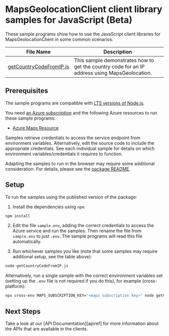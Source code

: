 # MapsGeolocationClient client library samples for JavaScript (Beta)

These sample programs show how to use the JavaScript client libraries for MapsGeolocationClient in some common scenarios.

| **File Name**                                   | **Description**                                                                               |
| ----------------------------------------------- | --------------------------------------------------------------------------------------------- |
| [getCountryCodeFromIP.js][getcountrycodefromip] | This sample demonstrates how to get the country code for an IP address using MapsGeolocation. |

## Prerequisites

The sample programs are compatible with [LTS versions of Node.js](https://github.com/nodejs/release#release-schedule).

You need [an Azure subscription][freesub] and the following Azure resources to run these sample programs:

- [Azure Maps Resource][createinstance_azuremapsresource]

Samples retrieve credentials to access the service endpoint from environment variables. Alternatively, edit the source code to include the appropriate credentials. See each individual sample for details on which environment variables/credentials it requires to function.

Adapting the samples to run in the browser may require some additional consideration. For details, please see the [package README][package].

## Setup

To run the samples using the published version of the package:

1. Install the dependencies using `npm`:

```bash
npm install
```

2. Edit the file `sample.env`, adding the correct credentials to access the Azure service and run the samples. Then rename the file from `sample.env` to just `.env`. The sample programs will read this file automatically.

3. Run whichever samples you like (note that some samples may require additional setup, see the table above):

```bash
node getCountryCodeFromIP.js
```

Alternatively, run a single sample with the correct environment variables set (setting up the `.env` file is not required if you do this), for example (cross-platform):

```bash
npx cross-env MAPS_SUBSCRIPTION_KEY="<maps subscription key>" node getCountryCodeFromIP.js
```

## Next Steps

Take a look at our [API Documentation][apiref] for more information about the APIs that are available in the clients.

[getcountrycodefromip]: https://github.com/Azure/azure-sdk-for-js/blob/main/sdk/maps/maps-geolocation-rest/samples/v1-beta/javascript/getCountryCodeFromIP.js

<!-- [apiref]: https://docs.microsoft.com/javascript/api/@azure/maps-geolocation -->

[freesub]: https://azure.microsoft.com/free/
[createinstance_azuremapsresource]: https://docs.microsoft.com/azure/azure-maps/how-to-create-template
[package]: https://github.com/Azure/azure-sdk-for-js/tree/main/sdk/maps/maps-geolocation-rest/README.md

